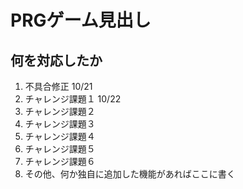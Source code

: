 # PRGゲーム見出し
## 何を対応したか

1. 不具合修正 10/21
1. チャレンジ課題１ 10/22
1. チャレンジ課題２
1. チャレンジ課題３
1. チャレンジ課題４
1. チャレンジ課題５
1. チャレンジ課題６
1. その他、何か独自に追加した機能があればここに書く
